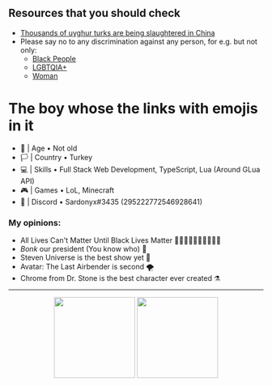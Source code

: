 ## Resources that you should check
- <a href="https://www.theguardian.com/world/2021/jan/12/uighur-xinjiang-re-education-camp-china-gulbahar-haitiwaji">Thousands of uyghur turks are being slaughtered in China</a>
- Please say no to any discrimination against any person, for e.g. but not only:
  - <a href="https://blacklivesmatter.com">Black People</a>
  - <a href="https://www.americanprogress.org/issues/lgbtq-rights/news/2017/05/02/429529/widespread-discrimination-continues-shape-lgbt-peoples-lives-subtle-significant-ways/">LGBTQIA+</a>
  - <a href="https://www.ohchr.org/en/issues/discrimination/pages/discrimination_women.aspx">Woman</a>
  
# The boy whose the links with emojis in it
- 🎂 | Age • Not old
- 🏳️ | Country • Turkey
- 💻 | Skills • Full Stack Web Development, TypeScript, Lua (Around GLua API)
- 🎮 | Games • LoL, Minecraft
- 📧 | Discord • Sardonyx#3435 (295222772546928641)

### My opinions:
- All Lives Can't Matter Until Black Lives Matter ✊🏻✊🏼✊🏽✊🏾✊🏿
- *Bonk* our president (You know who) 🔨
- Steven Universe is the best show yet 🌸
- Avatar: The Last Airbender is second 🌪
- Chrome from Dr. Stone is the best character ever created ⚗ <br>
<hr>

<p align="center">
  <a>
  <img height="160em" src="https://github-readme-stats-eight-theta.vercel.app/api?username=Sardonyx78&show_icons=true&theme=slateorange&include_all_commits=true&title_color=faa627&icon_color=faa627&text_color=ffffff&bg_color=36393f">
  <img height="160em" src="https://github-readme-stats-eight-theta.vercel.app/api/top-langs/?username=Sardonyx78&layout=compact&langs_count=8&title_color=faa627&icon_color=faa627&text_color=ffffff&bg_color=36393f">
  </a>
</p>

